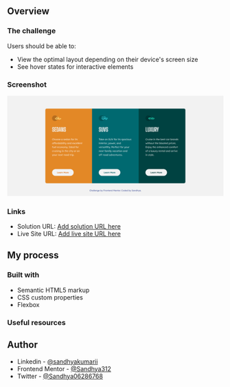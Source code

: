 ## Overview


### The challenge

Users should be able to:

- View the optimal layout depending on their device's screen size
- See hover states for interactive elements

### Screenshot

![](own-design.png)

### Links

- Solution URL: [Add solution URL here](https://www.frontendmentor.io/solutions/3columnpreviewcardcomponent-RNGKLJFBy)
- Live Site URL: [Add live site URL here](https://sandhya312.github.io/3-column-preview-card-component/)

## My process

### Built with

- Semantic HTML5 markup
- CSS custom properties
- Flexbox
### Useful resources

## Author

- Linkedin - [@sandhyakumarii](https://www.linkedin.com/in/sandhyakumarii/)
- Frontend Mentor - [@Sandhya312](https://www.frontendmentor.io/profile/Sandhya312)
- Twitter - [@Sandhya06286768](https://www.twitter.com/Sandhya06286768)
